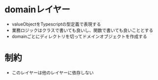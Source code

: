 # domainレイヤー
- valueObjectをTypescriptの型定義で表現する
- 業務ロジックはクラスで書いても良いし、関数で書いても良いこととする
- domainごとにディレクトリを切ってドメインオブジェクトを作成する

# 制約
- このレイヤーは他のレイヤーに依存しない